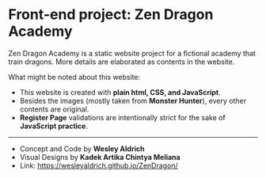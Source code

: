 # Front-end project: Zen Dragon Academy

  Zen Dragon Academy is a static website project for a fictional academy that train dragons.
  More details are elaborated as contents in the website.

  What might be noted about this website:
  - This website is created with **plain html, CSS, and JavaScript**.
  - Besides the images (mostly taken from **Monster Hunter**), every other contents are original.
  - **Register Page** validations are intentionally strict for the sake of **JavaScript practice**.

---

- Concept and Code by **Wesley Aldrich**
- Visual Designs by **Kadek Artika Chintya Meliana**
- Link: https://wesleyaldrich.github.io/ZenDragon/
